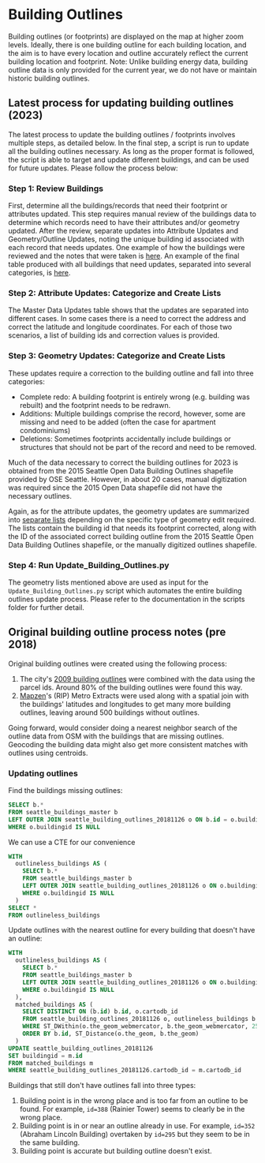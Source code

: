 # Building Outlines

Building outlines (or footprints) are displayed on the map at higher zoom levels. Ideally, there is one building outline for each building location, and the aim is to have every location and outline accurately reflect the current building location and footprint. Note: Unlike building energy data, building outline data is only provided for the current year, we do not have or maintain historic building outlines. 

## Latest process for updating building outlines (2023)

The latest process to update the building outlines / footprints involves multiple steps, as detailed below.  In the final step, a script is run to update all the building outlines necessary.  As long as the proper format is followed, the script is able to target and update different buildings, and can be used for future updates.  Please follow the process below:   

### Step 1: Review Buildings
First, determine all the buildings/records that need their footprint or attributes updated.  This step requires manual review of the buildings data to determine which records need to have their attributes and/or geometry updated.  After the review, separate updates into Attribute Updates and Geometry/Outline Updates, noting the unique building id associated with each record that needs updates.  One example of how the buildings were reviewed and the notes that were taken is [here](https://docs.google.com/spreadsheets/d/1Uu3OiZqaJau9jNAGF7zjal-XunqhKVkR/edit#gid=500738303).  An example of the final table produced with all buildings that need updates, separated into several categories, is [here](https://docs.google.com/spreadsheets/d/1S3ftokz4nCtDrrEmpBPLNyr5fnd0YlbnjasbCqZTiHI/edit#gid=0).

### Step 2: Attribute Updates: Categorize and Create Lists
The Master Data Updates table shows that the updates are separated into different cases. In some cases there is a need to correct the address and correct the latitude and longitude coordinates. For each of those two scenarios, a list of building ids and correction values is provided. 

### Step 3: Geometry Updates: Categorize and Create Lists
These updates require a correction to the building outline and fall into three categories:
- Complete redo: A building footprint is entirely wrong (e.g. building was rebuilt) and the footprint needs to be redrawn.
- Additions: Multiple buildings comprise the record, however, some are missing and need to be added (often the case for apartment condominiums)
- Deletions: Sometimes footprints accidentally include buildings or structures that should not be part of the record and need to be removed.

Much of the data necessary to correct the building outlines for 2023 is obtained from the 2015 Seattle Open Data Building Outlines shapefile provided by OSE Seattle. However, in about 20 cases, manual digitization was required since the 2015 Open Data shapefile did not have the necessary outlines.  

Again, as for the attribute updates, the geometry updates are summarized into [separate lists](https://docs.google.com/spreadsheets/d/1S3ftokz4nCtDrrEmpBPLNyr5fnd0YlbnjasbCqZTiHI/edit#gid=0) depending on the specific type of geometry edit required.  The lists contain the building id that needs its footprint corrected, along with the ID of the associated correct building outline from the 2015 Seattle Open Data Building Outlines shapefile, or the manually digitized outlines shapefile.  

### Step 4: Run Update_Building_Outlines.py
The geometry lists mentioned above are used as input for the `Update_Building_Outlines.py` script which automates the entire building outlines update process.  Please refer to the documentation in the scripts folder for further detail.


## Original building outline process notes (pre 2018)

Original building outlines were created using the following process:

 1. The city's [2009 building outlines](https://data.seattle.gov/dataset/2009-Building-Outlines/y7u8-vad7) were combined with the data using the parcel ids. Around 80% of the building outlines were found this way.
 1. [Mapzen](https://mapzen.com/)'s (RIP) Metro Extracts were used along with a spatial join with the buildings' latitudes and longitudes to get many more building outlines, leaving around 500 buildings without outlines.

Going forward, would consider doing a nearest neighbor search of the outline data from OSM with the buildings that are missing outlines. Geocoding the building data might also get more consistent matches with outlines using centroids.

### Updating outlines

Find the buildings missing outlines:

```sql
SELECT b.*
FROM seattle_buildings_master b
LEFT OUTER JOIN seattle_building_outlines_20181126 o ON b.id = o.buildingid
WHERE o.buildingid IS NULL
```

We can use a CTE for our convenience

```sql
WITH
  outlineless_buildings AS (
  	SELECT b.*
    FROM seattle_buildings_master b
    LEFT OUTER JOIN seattle_building_outlines_20181126 o ON o.buildingid = b.id
    WHERE o.buildingid IS NULL
  )
SELECT *
FROM outlineless_buildings
```

Update outlines with the nearest outline for every building that doesn't have an outline:

```sql
WITH
  outlineless_buildings AS (
  	SELECT b.*
    FROM seattle_buildings_master b
    LEFT OUTER JOIN seattle_building_outlines_20181126 o ON o.buildingid = b.id
    WHERE o.buildingid IS NULL
  ),
  matched_buildings AS (
    SELECT DISTINCT ON (b.id) b.id, o.cartodb_id
    FROM seattle_building_outlines_20181126 o, outlineless_buildings b
    WHERE ST_DWithin(o.the_geom_webmercator, b.the_geom_webmercator, 25) AND o.buildingid IS NULL
    ORDER BY b.id, ST_Distance(o.the_geom, b.the_geom)
  )
UPDATE seattle_building_outlines_20181126
SET buildingid = m.id
FROM matched_buildings m
WHERE seattle_building_outlines_20181126.cartodb_id = m.cartodb_id
```

Buildings that still don't have outlines fall into three types:

 1. Building point is in the wrong place and is too far from an outline to be found. For example, `id=388` (Rainier Tower) seems to clearly be in the wrong place.
 2. Building point is in or near an outline already in use. For example, `id=352` (Abraham Lincoln Building) overtaken by `id=295` but they seem to be in the same building.
 3. Building point is accurate but building outline doesn't exist.
